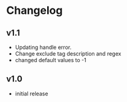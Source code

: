 # Changelog

## v1.1

- Updating handle error.
- Change exclude tag description and regex
- changed default values to -1

## v1.0

- initial release
